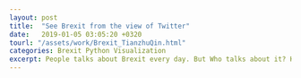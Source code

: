 ```yaml
---
layout: post
title:  "See Brexit from the view of Twitter"
date:   2019-01-05 03:05:20 +0320
tourl: "/assets/work/Brexit_TianzhuQin.html"
categories: Brexit Python Visualization
excerpt: People talks about Brexit every day. But Who talks about it? How they will describe it? What is the future of Brexit? I don’t know, but I can see it from the twitter view, somehow like a God :) <br> <img src="/assets/img/brexit-map.png" width="400">
---
```


[jekyll-docs]: https://jekyllrb.com/docs/home
[jekyll-gh]:   https://github.com/jekyll/jekyll
[jekyll-talk]: https://talk.jekyllrb.com/